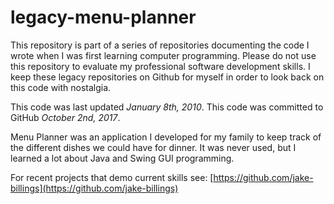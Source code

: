 # legacy-menu-planner #
This repository is part of a series of repositories documenting the code I wrote when I was first learning computer programming. Please do not use this repository to evaluate my professional software development skills. I keep these legacy repositories on Github for myself in order to look back on this code with nostalgia.

This code was last updated *January 8th, 2010*.
This code was committed to GitHub *October 2nd, 2017*.

Menu Planner was an application I developed for my family to keep track of the different dishes we could have for dinner. It was never used, but I learned a lot about Java and Swing GUI programming.

For recent projects that demo current skills see: [https://github.com/jake-billings](https://github.com/jake-billings)
